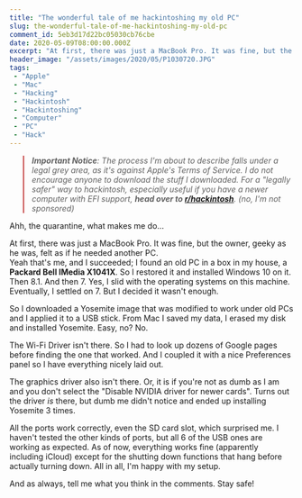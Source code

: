 ```yaml
---
title: "The wonderful tale of me hackintoshing my old PC"
slug: the-wonderful-tale-of-me-hackintoshing-my-old-pc
comment_id: 5eb3d17d22bc05030cb76cbe
date: 2020-05-09T08:00:00.000Z
excerpt: "At first, there was just a MacBook Pro. It was fine, but the owner, geeky as he was, felt as if he needed another PC.Yeah that's me, and I succeeded."
header_image: "/assets/images/2020/05/P1030720.JPG"
tags: 
 - "Apple"
 - "Mac"
 - "Hacking"
 - "Hackintosh"
 - "Hackintoshing"
 - "Computer"
 - "PC"
 - "Hack"
---
```


<!--kg-card-begin: html--><blockquote style="text-align:left; border-left: 2.5px solid #c44040;"><em><strong>Important Notice</strong>: The process I'm about to describe falls under a legal grey area, as it's against Apple's Terms of Service. I do not encourage anyone to download the stuff I downloaded. For a "legally safer" way to hackintosh, especially useful if you have a newer computer with EFI support, <b>head over to <a href="https://reddit.com/r/hackintosh">r/hackintosh</a></b>. (no, I'm not sponsored)</em></blockquote><!--kg-card-end: html--><p>Ahh, the quarantine, what makes me do...</p><p>At first, there was just a MacBook Pro. It was fine, but the owner, geeky as he was, felt as if he needed another PC. <br>Yeah that's me, and I succeeded; I found an old PC in a box in my house, a <strong>Packard Bell IMedia X1041X</strong>. So I restored it and installed Windows 10 on it. Then 8.1. And then 7. Yes, I slid with the operating systems on this machine. Eventually, I settled on 7. But I decided it wasn't enough.</p><p>So I downloaded a Yosemite image that was modified to work under old PCs and I applied it to a USB stick. From Mac I saved my data, I erased my disk and installed Yosemite. Easy, no? No.</p><p>The Wi-Fi Driver isn't there. So I had to look up dozens of Google pages before finding the one that worked. And I coupled it with a nice Preferences panel so I have everything nicely laid out.</p><p>The graphics driver also isn't there. Or, it is if you're not as dumb as I am and you don't select the "Disable NVIDIA driver for newer cards". Turns out the driver <em>is</em> there, but dumb me didn't notice and ended up installing Yosemite 3 times.</p><p>All the ports work correctly, even the SD card slot, which surprised me. I haven't tested the other kinds of ports, but all 6 of the USB ones are working as expected. As of now, everything works fine (apparently including iCloud) except for the shutting down functions that hang before actually turning down. All in all, I'm happy with my setup.</p><p>And as always, tell me what you think in the comments. Stay safe!</p>